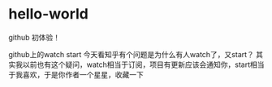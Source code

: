 # hello-world
github 初体验！  

github上的watch  start 今天看知乎有个问题是为什么有人watch了，又start？
  其实我以前也有这个疑问，watch相当于订阅，项目有更新应该会通知你，start相当于我喜欢，于是你作者一个星星，收藏一下
